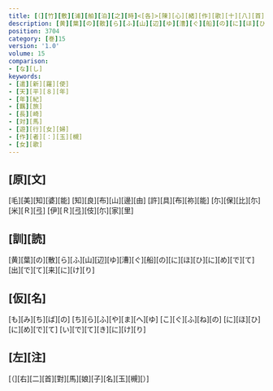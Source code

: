 ```yaml
---
title: [（][竹][敷][浦][舶][泊][之][時]<[各]>[陳][心][緒][作][歌][十][八][首][）]
description: [黄][葉][の][散][ら][ふ][山][辺][ゆ][漕][ぐ][船][の][に][ほ][ひ][に][め][で][て][出][で][て][来][に][け][り]
position: 3704
category: [巻]15
version: '1.0'
volume: 15
comparison:
- [な][し]
keywords:
- [遣][新][羅][使]
- [天][平][８][年]
- [年][紀]
- [羈][旅]
- [長][崎]
- [対][馬]
- [遊][行][女][婦]
- [作][者][：][玉][槻]
- [女][歌]
---
```


## [原][文]

[毛][美][知][婆][能] [知][良][布][山][邊][由] [許][具][布][祢][能] [尓][保][比][尓][米][Ｒ][弖] [伊][Ｒ][弖][伎][尓][家][里]

## [訓][読]

[黄][葉][の][散][ら][ふ][山][辺][ゆ][漕][ぐ][船][の][に][ほ][ひ][に][め][で][て][出][で][て][来][に][け][り]

## [仮][名]

[も][み][ち][ば][の] [ち][ら][ふ][や][ま][へ][ゆ] [こ][ぐ][ふ][ね][の] [に][ほ][ひ][に][め][で][て] [い][で][て][き][に][け][り]

## [左][注]

[（][右][二][首][對][馬][娘][子][名][玉][槻][）]
